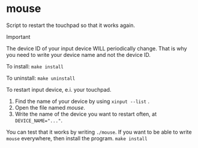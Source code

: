 # mouse

Script to restart the touchpad so that it works again.

> [!IMPORTANT]
> The device ID of your input device WILL periodically change.
> That is why you need to write your device name and not the device ID.

To install: `make install`

To uninstall: `make uninstall`

To restart input device, e.i. your touchpad.

1. Find the name of your device by using `xinput --list` .
1. Open the file named _mouse_.
1. Write the name of the device you want to restart often, at `DEVICE_NAME="..."`.

You can test that it works by writing `./mouse`. If you want to be able to write `mouse` everywhere,
then install the program. `make install`
